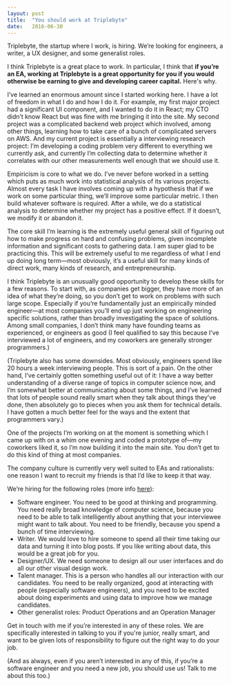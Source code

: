 ```yaml
---
layout: post
title:  "You should work at Triplebyte"
date:   2016-06-30
---
```


Triplebyte, the startup where I work, is hiring. We’re looking for engineers, a writer, a UX designer, and some generalist roles.

I think Triplebyte is a great place to work. In particular, I think that **if you’re an EA, working at Triplebyte is a great opportunity for you if you would otherwise be earning to give and developing career capital.** Here's why.

I’ve learned an enormous amount since I started working here. I have a lot of freedom in what I do and how I do it. For example, my first major project had a significant UI component, and I wanted to do it in React; my CTO didn’t know React but was fine with me bringing it into the site. My second project was a complicated backend web project which involved, among other things, learning how to take care of a bunch of complicated servers on AWS. And my current project is essentially a interviewing research project: I’m developing a coding problem very different to everything we currently ask, and currently I’m collecting data to determine whether it correlates with our other measurements well enough that we should use it.

Empiricism is core to what we do. I’ve never before worked in a setting which puts as much work into statistical analysis of its various projects. Almost every task I have involves coming up with a hypothesis that if we work on some particular thing, we’ll improve some particular metric. I then build whatever software is required. After a while, we do a statistical analysis to determine whether my project has a positive effect. If it doesn’t, we modify it or abandon it.

The core skill I’m learning is the extremely useful general skill of figuring out how to make progress on hard and confusing problems, given incomplete information and significant costs to gathering data. I am super glad to be practicing this. This will be extremely useful to me regardless of what I end up doing long term—most obviously, it’s a useful skill for many kinds of direct work, many kinds of research, and entrepreneurship.

I think Triplebyte is an unusually good opportunity to develop these skills for a few reasons. To start with, as companies get bigger, they have more of an idea of what they’re doing, so you don’t get to work on problems with such large scope. Especially if you’re fundamentally just an empirically minded engineer—at most companies you’ll end up just working on engineering specific solutions, rather than broadly investigating the space of solutions. Among small companies, I don’t think many have founding teams as experienced, or engineers as good (I feel qualified to say this because I’ve interviewed a lot of engineers, and my coworkers are generally stronger programmers.)

(Triplebyte also has some downsides. Most obviously, engineers spend like 20 hours a week interviewing people. This is sort of a pain. On the other hand, I’ve certainly gotten something useful out of it: I have a way better understanding of a diverse range of topics in computer science now, and I’m somewhat better at communicating about some things, and I’ve learned that lots of people sound really smart when they talk about things they’ve done, then absolutely go to pieces when you ask them for technical details. I have gotten a much better feel for the ways and the extent that programmers vary.)

One of the projects I’m working on at the moment is something which I came up with on a whim one evening and coded a prototype of—my coworkers liked it, so I’m now building it into the main site. You don’t get to do this kind of thing at most companies.

The company culture is currently very well suited to EAs and rationalists: one reason I want to recruit my friends is that I’d like to keep it that way.

We’re hiring for the following roles (more info [here](https://triplebyte.com/careers)):

- Software engineer. You need to be good at thinking and programming. You need really broad knowledge of computer science, because you need to be able to talk intelligently about anything that your interviewee might want to talk about. You need to be friendly, because you spend a bunch of time interviewing.
- Writer. We would love to hire someone to spend all their time taking our data and turning it into blog posts. If you like writing about data, this would be a great job for you.
- Designer/UX. We need someone to design all our user interfaces and do all our other visual design work.
- Talent manager. This is a person who handles all our interaction with our candidates. You need to be really organized, good at interacting with people (especially software engineers), and you need to be excited about doing experiments and using data to improve how we manage candidates.
- Other generalist roles: Product Operations and an Operation Manager

Get in touch with me if you’re interested in any of these roles. We are specifically interested in talking to you if you're junior, really smart, and want to be given lots of responsibility to figure out the right way to do your job.

(And as always, even if you aren’t interested in any of this, if you’re a software engineer and you need a new job, you should use us! Talk to me about this too.)
